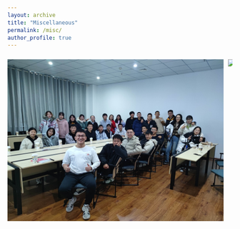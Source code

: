 ```yaml
---
layout: archive
title: "Miscellaneous"
permalink: /misc/
author_profile: true
---
```


<div class="scroll-container">
  <div class="scroll-item">
    <img src="../images/csu_2103.jpg" alt="CSU, 2021" title="When visiting Central South University as an exchange student in Fall 2021, I was honored and pleased to become the header student of Class 2103 at School of Automation." />
  </div>
  <div class="scroll-item">
    <img src="../images/ustb_graduation.png" alt="USTB,2024" title="Graduating from University of Science and Technology Beijing." />
  </div>
  <div class="scroll-item">
    <img src="../images/westlake_bar.jpg" alt="Westlake Bar" title="'Westlake Bar', nice to meet the gifted youngs." />
  </div>
  <div class="scroll-item">
    <img src="../images/PEBBLE_2024.jpg" alt="PEBBLE 2024" title="I am honored to serve as a teaching assistant for PEBBLE BioFusion summer camp in 2024. Our team has enjoyed a truly wonderful experience together." />
  </div>
</div>

<script>
  // 控制滚动栏
  let scrollPosition = 0;
  const container = document.querySelector('.scroll-container');
  const items = document.querySelectorAll('.scroll-item');
  const itemWidth = items[0].offsetWidth;

  // 滚动到下一张图片
  function scrollRight() {
    scrollPosition -= itemWidth;
    container.style.transform = `translateX(${scrollPosition}px)`;
  }

  // 滚动到上一张图片
  function scrollLeft() {
    scrollPosition += itemWidth;
    container.style.transform = `translateX(${scrollPosition}px)`;
  }

  // 添加鼠标悬停事件
  items.forEach(item => {
    item.addEventListener('mouseenter', function() {
      const title = this.querySelector('img').title;
      alert(title); // 或者用其他方式显示，例如悬浮提示框
    });
  });
</script>

<style>
  .scroll-container {
    display: flex;
    overflow-x: auto;
    scroll-behavior: smooth;
    padding: 10px;
    scroll-snap-type: x mandatory;
  }

  .scroll-item {
    flex: 0 0 auto;
    width: 100%;
    scroll-snap-align: start;
    margin-right: 10px;
    position: relative;
  }

  .scroll-item img {
    width: 100%;
    height: auto;
    cursor: pointer;
  }

  .scroll-item::before {
    content: attr(data-text);
    position: absolute;
    bottom: 0;
    left: 0;
    width: 100%;
    padding: 5px;
    background-color: rgba(0, 0, 0, 0.7);
    color: white;
    opacity: 0;
    transition: opacity 0.3s;
  }

  .scroll-item:hover::before {
    opacity: 1;
  }
</style>